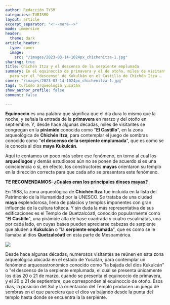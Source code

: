 ```yaml
---
author: Redacción TYSM
categories: TURISMO
layout: article
excerpt_separator: "<!--more-->"
mode: immersive
header:
  theme: dark
article_header:
  type: cover
  image:
    src: "/images/2023-03-14-1024px_chichenitza-1.jpg"
sharing: true
title: Chichén Itza y el descenso de la serpiente emplumada
summary: En el equinoccio de primavera y el de otoño, miles de visitantes se reúnen
  para ver el "descenso" de Kukulkán en el Castillo de Chichén Itza …
cover: "/images/2023-03-14-1024px_chichenitza-1.jpg"
tags: turismo arqueologia yucatan
show_author_profile: false
comment: false

---
```

**Equinoccio** es una palabra que significa que el día dura lo mismo que la noche, y señala la entrada de la **primavera** en marzo y del otoño en septiembre. Y, desde hace algunas décadas, miles de visitantes se congregan en la **pirámide** conocida como "**El Castillo**", en la zona arqueológica de **Chichén Itza**, para contemplar el juego de sombras conocido como "**el descenso de la serpiente emplumada**", que es como se le conocía al dios **maya** **Kukulcán**.

Aquí te contamos un poco más sobre ese fenómeno, en torno al cual los **arqueólogos** y demás estudiosos aún no se ponen de acuerdo si es una coincidencia o si, en efecto, los constructores **mayas** orientaron su templo en la dirección correcta para que cada año se presentara este fenómeno.

**TE RECOMENDAMOS:** [**¿Cuáles eran los principales dioses mayas?**](https://blog.tonoysumariachi.com/historia/2022/09/21/cuales-eran-los-principales-dioses-mayas.html)

En 1988, la zona arqueológica de **Chichén Itza** fue incluida en la lista del Patrimonio de la Humanidad por la UNESCO. Se trataba de una ciudad **maya** esplendorosa, llena de palacios y templos imponentes con gran influencia de la cultura tolteca. Y sin duda la más representativa de sus edificaciones es el Templo de Quetzalcóatl, conocido popularmente como "**El Castillo**", una pirámide alta de base cuadrada y cuatro escalinatas, una por cada lado, en cuyas bases pueden apreciarse cabezas de serpiente que aluden a **Kukulcán** o "la **serpiente emplumada**", que es como se le llamaba al dios **Quetzalcóatl** en esta parte de Mesoamérica.

![](https://upload.wikimedia.org/wikipedia/commons/thumb/0/07/El_Castillo%2C_Chichen_Itza_%2814367088455%29.jpg/1024px-El_Castillo%2C_Chichen_Itza_%2814367088455%29.jpg)

Desde hace algunas décadas, numerosos visitantes se reúnen en esta zona arqueológica ubicada en el estado de Yucatán, para contemplar un fenómeno arqueoastronómico conocido como "la bajada del dios Kukulcán" o "el descenso de la serpiente emplumada, el cual se presenta únicamente los días 20 o 21 de marzo, cuando se presenta el equinoccio de primavera, y el 20 o 21 de septiembre, que corresponden al equinoccio de otoño. Esos días, la posición del Sol y la orientación del Templo producen un juego de sombras en el que pareciera que el dios va bajando desde la punta del templo hasta donde se encuentra la la serpiente.